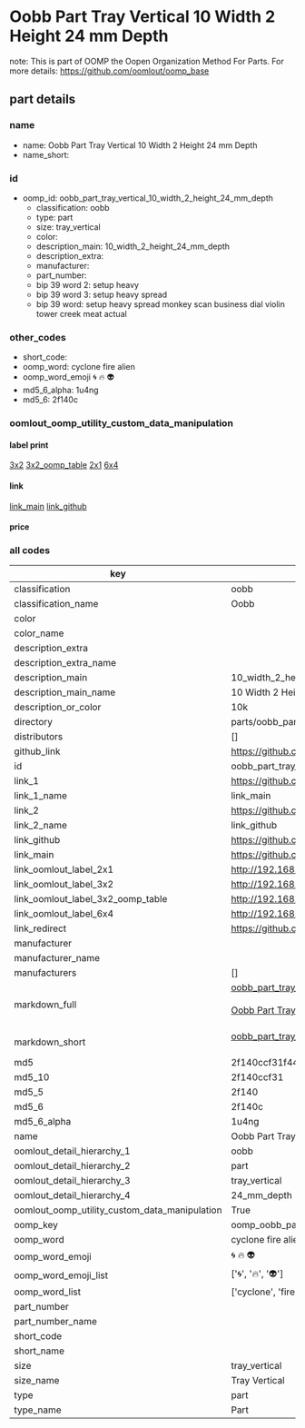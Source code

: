 # Oobb Part Tray Vertical 10 Width 2 Height 24 mm Depth  

note: This is part of OOMP the Oopen Organization Method For Parts. For more details: https://github.com/oomlout/oomp_base

##  part details
  







### name
* name: Oobb Part Tray Vertical 10 Width 2 Height 24 mm Depth
* name_short: 
### id
* oomp_id: oobb_part_tray_vertical_10_width_2_height_24_mm_depth
  * classification: oobb
  * type: part
  * size: tray_vertical
  * color: 
  * description_main: 10_width_2_height_24_mm_depth
  * description_extra: 
  * manufacturer: 
  * part_number: 
  * bip 39 word 2: setup heavy
  * bip 39 word 3: setup heavy spread
  * bip 39 word: setup heavy spread monkey scan business dial violin tower creek meat actual

### other_codes
* short_code: 
* oomp_word: cyclone fire alien
* oomp_word_emoji :cyclone: :fire: :alien:
* md5_6_alpha: 1u4ng
* md5_6: 2f140c






### oomlout_oomp_utility_custom_data_manipulation
#### label print
[3x2](http://192.168.1.245:1112/?label=oomp%201u4ng)
[3x2_oomp_table](http://192.168.1.108:1112/?label=oomp%201u4ng)
[2x1](http://192.168.1.242:1112/?label=oomp%201u4ng)
[6x4](http://192.168.1.55:1112/?label=oomp%201u4ng)    

#### link

[link_main](https://github.com/oomlout/oomlout_oomp_version_1_messy/tree/main/parts/oobb_part_tray_vertical_10_width_2_height_24_mm_depth) [link_github](https://github.com/oomlout/oomlout_oomp_version_1_messy/tree/main/parts/oobb_part_tray_vertical_10_width_2_height_24_mm_depth)                             

#### price







### all codes 
| key | value |  
| --- | --- |  
| classification | oobb |  
| classification_name | Oobb |  
| color |  |  
| color_name |  |  
| description_extra |  |  
| description_extra_name |  |  
| description_main | 10_width_2_height_24_mm_depth |  
| description_main_name | 10 Width 2 Height 24 mm Depth |  
| description_or_color | 10k |  
| directory | parts/oobb_part_tray_vertical_10_width_2_height_24_mm_depth |  
| distributors | [] |  
| github_link | https://github.com/oomlout/oomlout_oomp_part_src/tree/main/parts/oobb_part_tray_vertical_10_width_2_height_24_mm_depth |  
| id | oobb_part_tray_vertical_10_width_2_height_24_mm_depth |  
| link_1 | https://github.com/oomlout/oomlout_oomp_version_1_messy/tree/main/parts/oobb_part_tray_vertical_10_width_2_height_24_mm_depth |  
| link_1_name | link_main |  
| link_2 | https://github.com/oomlout/oomlout_oomp_version_1_messy/tree/main/parts/oobb_part_tray_vertical_10_width_2_height_24_mm_depth |  
| link_2_name | link_github |  
| link_github | https://github.com/oomlout/oomlout_oomp_version_1_messy/tree/main/parts/oobb_part_tray_vertical_10_width_2_height_24_mm_depth |  
| link_main | https://github.com/oomlout/oomlout_oomp_version_1_messy/tree/main/parts/oobb_part_tray_vertical_10_width_2_height_24_mm_depth |  
| link_oomlout_label_2x1 | http://192.168.1.242:1112/?label=oomp%201u4ng |  
| link_oomlout_label_3x2 | http://192.168.1.245:1112/?label=oomp%201u4ng |  
| link_oomlout_label_3x2_oomp_table | http://192.168.1.108:1112/?label=oomp%201u4ng |  
| link_oomlout_label_6x4 | http://192.168.1.55:1112/?label=oomp%201u4ng |  
| link_redirect | https://github.com/oomlout/oomlout_oomp_version_1_messy/tree/main/parts/oobb_part_tray_vertical_10_width_2_height_24_mm_depth |  
| manufacturer |  |  
| manufacturer_name |  |  
| manufacturers | [] |  
| markdown_full | [oobb_part_tray_vertical_10_width_2_height_24_mm_depth](none)<br>[](none)<br>[Oobb Part Tray Vertical 10 Width 2 Height 24 Mm Depth](none)<br><br> |  
| markdown_short | [oobb_part_tray_vertical_10_width_2_height_24_mm_depth](none)<br><br> |  
| md5 | 2f140ccf31f447a07c6018f3a61a9e24 |  
| md5_10 | 2f140ccf31 |  
| md5_5 | 2f140 |  
| md5_6 | 2f140c |  
| md5_6_alpha | 1u4ng |  
| name | Oobb Part Tray Vertical 10 Width 2 Height 24 mm Depth |  
| oomlout_detail_hierarchy_1 | oobb |  
| oomlout_detail_hierarchy_2 | part |  
| oomlout_detail_hierarchy_3 | tray_vertical |  
| oomlout_detail_hierarchy_4 | 24_mm_depth |  
| oomlout_oomp_utility_custom_data_manipulation | True |  
| oomp_key | oomp_oobb_part_tray_vertical_10_width_2_height_24_mm_depth |  
| oomp_word | cyclone fire alien |  
| oomp_word_emoji | :cyclone: :fire: :alien: |  
| oomp_word_emoji_list | [':cyclone:', ':fire:', ':alien:'] |  
| oomp_word_list | ['cyclone', 'fire', 'alien'] |  
| part_number |  |  
| part_number_name |  |  
| short_code |  |  
| short_name |  |  
| size | tray_vertical |  
| size_name | Tray Vertical |  
| type | part |  
| type_name | Part |  
